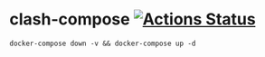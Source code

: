# clash-compose [![Actions Status](https://github.com/gythialy/clash-compose/workflows/Docker%20Image%20CI/badge.svg)](https://github.com/gythialy/clash-compose/actions)

```
docker-compose down -v && docker-compose up -d 
```
